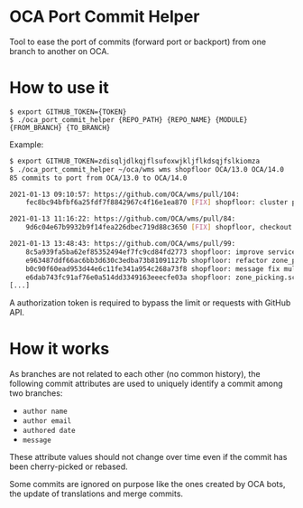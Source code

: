 OCA Port Commit Helper
======================

Tool to ease the port of commits (forward port or backport) from one branch to another on OCA.

How to use it
=============

    $ export GITHUB_TOKEN={TOKEN}
    $ ./oca_port_commit_helper {REPO_PATH} {REPO_NAME} {MODULE} {FROM_BRANCH} {TO_BRANCH}

Example:

```sh
$ export GITHUB_TOKEN=zdisqljdlkqjflsufoxwjkljflkdsqjfslkiomza
$ ./oca_port_commit_helper ~/oca/wms wms shopfloor OCA/13.0 OCA/14.0
85 commits to port from OCA/13.0 to OCA/14.0

2021-01-13 09:10:57: https://github.com/OCA/wms/pull/104:
	fec8bc94bfbf6a25fdf7f8842967c4f16e1ea870 [FIX] shopfloor: cluster picking, remove unavailable picking from validated batch

2021-01-13 11:16:22: https://github.com/OCA/wms/pull/84:
	9d6c04e67b9932b9f14fea226dbec719d88c3650 [FIX] shopfloor, checkout: ability to recover/restart

2021-01-13 13:48:43: https://github.com/OCA/wms/pull/99:
	8c5a939fa5ba62ef85352494ef7fc9cd84fd2773 shopfloor: improve service header validation
	e963487ddf66ac6bb3d630c3edba73b81091127b shopfloor: refactor zone_picking.scan_source
	b0c90f60ead953d44e6c11fe341a954c268a73f8 shopfloor: message fix multiple calls to gettext
	e6dab743fc91af76e0a514dd3349163eeecfe03a shopfloor: zone_picking.scan_source fix scan location
[...]
```

A authorization token is required to bypass the limit or requests with GitHub API.

How it works
============

As branches are not related to each other (no common history), the following commit attributes are used to uniquely identify a commit among two branches:

- `author name`
- `author email`
- `authored date`
- `message`

These attribute values should not change over time even if the commit has been cherry-picked or rebased.

Some commits are ignored on purpose like the ones created by OCA bots, the update of translations and merge commits.
